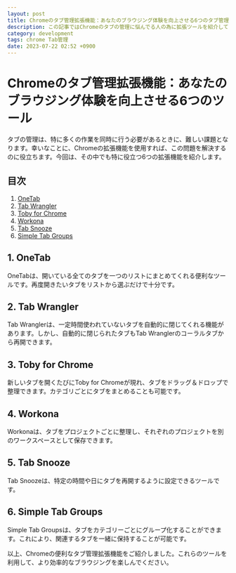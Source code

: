 ```yaml
---
layout: post
title: Chromeのタブ管理拡張機能：あなたのブラウジング体験を向上させる6つのタブ管理ツール
description: この記事ではChromeのタブの管理に悩んでる人の為に拡張ツールを紹介しています。
category: development
tags: chrome Tab管理
date: 2023-07-22 02:52 +0900
---
```

# Chromeのタブ管理拡張機能：あなたのブラウジング体験を向上させる6つのツール

タブの管理は、特に多くの作業を同時に行う必要があるときに、難しい課題となります。幸いなことに、Chromeの拡張機能を使用すれば、この問題を解決するのに役立ちます。今回は、その中でも特に役立つ6つの拡張機能を紹介します。

## 目次
1. [OneTab](#oneTab)
2. [Tab Wrangler](#tabWrangler)
3. [Toby for Chrome](#tobyForChrome)
4. [Workona](#workona)
5. [Tab Snooze](#tabSnooze)
6. [Simple Tab Groups](#simpleTabGroups)

<a name="oneTab"></a>
## 1. OneTab
OneTabは、開いている全てのタブを一つのリストにまとめてくれる便利なツールです。再度開きたいタブをリストから選ぶだけで十分です。

<a name="tabWrangler"></a>
## 2. Tab Wrangler
Tab Wranglerは、一定時間使われていないタブを自動的に閉じてくれる機能があります。しかし、自動的に閉じられたタブもTab Wranglerのコーラルタブから再開できます。

<a name="tobyForChrome"></a>
## 3. Toby for Chrome
新しいタブを開くたびにToby for Chromeが現れ、タブをドラッグ＆ドロップで整理できます。カテゴリごとにタブをまとめることも可能です。

<a name="workona"></a>
## 4. Workona
Workonaは、タブをプロジェクトごとに整理し、それぞれのプロジェクトを別のワークスペースとして保存できます。

<a name="tabSnooze"></a>
## 5. Tab Snooze
Tab Snoozeは、特定の時間や日にタブを再開するように設定できるツールです。

<a name="simpleTabGroups"></a>
## 6. Simple Tab Groups
Simple Tab Groupsは、タブをカテゴリーごとにグループ化することができます。これにより、関連するタブを一緒に保持することが可能です。

以上、Chromeの便利なタブ管理拡張機能をご紹介しました。これらのツールを利用して、より効率的なブラウジングを楽しんでください。
